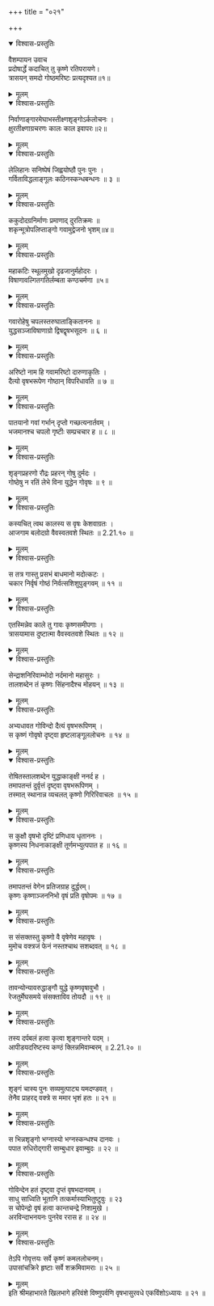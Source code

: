 +++
title = "०२१"

+++

<details open><summary>विश्वास-प्रस्तुतिः</summary>

वैशम्पायन उवाच  
प्रदोषार्द्धे कदाचित् तु कृष्णे रतिपरायणे।  
त्रासयन् समदो गोष्ठमरिष्टः प्रत्यदृश्यत॥१॥
</details>

<details><summary>मूलम्</summary>

वैशम्पायन उवाच  
प्रदोषार्द्धे कदाचित् तु कृष्णे रतिपरायणे।  
त्रासयन् समदो गोष्ठमरिष्टः प्रत्यदृश्यत॥१॥
</details>

<details open><summary>विश्वास-प्रस्तुतिः</summary>

निर्वाणाङ्गारमेघाभस्तीक्ष्णशृङ्गोऽर्कलोचनः ।  
क्षुरतीक्ष्णाग्रचरणः कालः काल इवापरः॥२॥
</details>

<details><summary>मूलम्</summary>

निर्वाणाङ्गारमेघाभस्तीक्ष्णशृङ्गोऽर्कलोचनः ।  
क्षुरतीक्ष्णाग्रचरणः कालः काल इवापरः॥२॥
</details>

<details open><summary>विश्वास-प्रस्तुतिः</summary>

लेलिहानः सनिष्पेषं जिह्वयोष्ठौ पुनः पुनः ।  
गर्विताविद्धलाङ्गूलः कठिनस्कन्धबन्धनः ॥ ३ ॥
</details>

<details><summary>मूलम्</summary>

लेलिहानः सनिष्पेषं जिह्वयोष्ठौ पुनः पुनः ।  
गर्विताविद्धलाङ्गूलः कठिनस्कन्धबन्धनः ॥ ३ ॥
</details>

<details open><summary>विश्वास-प्रस्तुतिः</summary>

ककुदोदग्रनिर्माणः प्रमाणाद् दुरतिक्रमः ॥  
शकृन्मूत्रोपलिप्ताङ्गो गवामुद्वेजनो भृशम्॥४॥
</details>

<details><summary>मूलम्</summary>

ककुदोदग्रनिर्माणः प्रमाणाद् दुरतिक्रमः ॥  
शकृन्मूत्रोपलिप्ताङ्गो गवामुद्वेजनो भृशम्॥४॥
</details>

<details open><summary>विश्वास-प्रस्तुतिः</summary>

महाकटिः स्थूलमुखो दृढजानुर्महोदरः ।  
विषाणावल्गितगतिर्लम्बता कण्ठचर्मणा ॥५॥
</details>

<details><summary>मूलम्</summary>

महाकटिः स्थूलमुखो दृढजानुर्महोदरः ।  
विषाणावल्गितगतिर्लम्बता कण्ठचर्मणा ॥५॥
</details>

<details open><summary>विश्वास-प्रस्तुतिः</summary>

गवारोहेषु चपलस्तरुघाताङ्किताननः ॥  
युद्धसञ्जाविषाणाग्रो द्विषद्वृषभसूदनः ॥ ६ ॥
</details>

<details><summary>मूलम्</summary>

गवारोहेषु चपलस्तरुघाताङ्किताननः ॥  
युद्धसञ्जाविषाणाग्रो द्विषद्वृषभसूदनः ॥ ६ ॥
</details>

<details open><summary>विश्वास-प्रस्तुतिः</summary>

अरिष्टो नाम हि गवामरिष्टो दारुणाकृतिः ।  
दैत्यो वृषभरूपेण गोष्ठान् विपरिधावति ॥ ७ ॥
</details>

<details><summary>मूलम्</summary>

अरिष्टो नाम हि गवामरिष्टो दारुणाकृतिः ।  
दैत्यो वृषभरूपेण गोष्ठान् विपरिधावति ॥ ७ ॥
</details>

<details open><summary>विश्वास-प्रस्तुतिः</summary>

पातयानो गवां गर्भान् दृप्तो गच्छत्यनार्तवम् ।  
भजमानश्च चपलो गृष्टीः सम्प्रचचार ह ॥ ८ ॥
</details>

<details><summary>मूलम्</summary>

पातयानो गवां गर्भान् दृप्तो गच्छत्यनार्तवम् ।  
भजमानश्च चपलो गृष्टीः सम्प्रचचार ह ॥ ८ ॥
</details>

<details open><summary>विश्वास-प्रस्तुतिः</summary>

शृङ्गप्रहरणो रौद्रः प्रहरन् गोषु दुर्मदः ।  
गोष्ठेषु न रतिं लेभे विना युद्धेन गोवृषः ॥ ९ ॥
</details>

<details><summary>मूलम्</summary>

शृङ्गप्रहरणो रौद्रः प्रहरन् गोषु दुर्मदः ।  
गोष्ठेषु न रतिं लेभे विना युद्धेन गोवृषः ॥ ९ ॥
</details>

<details open><summary>विश्वास-प्रस्तुतिः</summary>

कस्यचित् त्वथ कालस्य स वृषः केशवाग्रतः ।  
आजगाम बलोदग्रो वैवस्वतवशे स्थितः ॥ 2.21.१० ॥
</details>

<details><summary>मूलम्</summary>

कस्यचित् त्वथ कालस्य स वृषः केशवाग्रतः ।  
आजगाम बलोदग्रो वैवस्वतवशे स्थितः ॥ 2.21.१० ॥
</details>

<details open><summary>विश्वास-प्रस्तुतिः</summary>

स तत्र गास्तु प्रसभं बाधमानो मदोत्कटः ।  
चकार निर्वृषं गोष्ठं निर्वत्सशिशुपुङ्गवम् ॥ ११ ॥
</details>

<details><summary>मूलम्</summary>

स तत्र गास्तु प्रसभं बाधमानो मदोत्कटः ।  
चकार निर्वृषं गोष्ठं निर्वत्सशिशुपुङ्गवम् ॥ ११ ॥
</details>

<details open><summary>विश्वास-प्रस्तुतिः</summary>

एतस्मिन्नेव काले तु गावः कृष्णसमीपगाः ।  
त्रासयामास दुष्टात्मा वैवस्वतवशे स्थितः ॥ १२ ॥
</details>

<details><summary>मूलम्</summary>

एतस्मिन्नेव काले तु गावः कृष्णसमीपगाः ।  
त्रासयामास दुष्टात्मा वैवस्वतवशे स्थितः ॥ १२ ॥
</details>

<details open><summary>विश्वास-प्रस्तुतिः</summary>

सेन्द्राशनिरिवाम्भोदो नर्दमानो महासुरः ।  
तालशब्देन तं कृष्णः सिंहनादैश्च मोहयन् ॥ १३ ॥
</details>

<details><summary>मूलम्</summary>

सेन्द्राशनिरिवाम्भोदो नर्दमानो महासुरः ।  
तालशब्देन तं कृष्णः सिंहनादैश्च मोहयन् ॥ १३ ॥
</details>

<details open><summary>विश्वास-प्रस्तुतिः</summary>

अभ्यधावत गोविन्दो दैत्यं वृषभरूपिणम् ।  
स कृष्णं गोवृषो दृष्ट्वा हृष्टलाङ्गूललोचनः ॥ १४ ॥
</details>

<details><summary>मूलम्</summary>

अभ्यधावत गोविन्दो दैत्यं वृषभरूपिणम् ।  
स कृष्णं गोवृषो दृष्ट्वा हृष्टलाङ्गूललोचनः ॥ १४ ॥
</details>

<details open><summary>विश्वास-प्रस्तुतिः</summary>

रोषितस्तालशब्देन युद्धाकाङ्क्षी ननर्द ह ।  
तमापतन्तं दुर्वृत्तं दृष्ट्वा वृषभरूपिणम् ।  
तस्मात् स्थानान्न व्यचलत् कृष्णो गिरिरिवाचलः ॥ १५ ॥
</details>

<details><summary>मूलम्</summary>

रोषितस्तालशब्देन युद्धाकाङ्क्षी ननर्द ह ।  
तमापतन्तं दुर्वृत्तं दृष्ट्वा वृषभरूपिणम् ।  
तस्मात् स्थानान्न व्यचलत् कृष्णो गिरिरिवाचलः ॥ १५ ॥
</details>

<details open><summary>विश्वास-प्रस्तुतिः</summary>

स कुक्षौ वृषभो दृष्टिं प्रणिधाय धृताननः ।  
कृष्णस्य निधनाकाङ्क्षी तूर्णमभ्युत्पपात ह ॥ १६ ॥
</details>

<details><summary>मूलम्</summary>

स कुक्षौ वृषभो दृष्टिं प्रणिधाय धृताननः ।  
कृष्णस्य निधनाकाङ्क्षी तूर्णमभ्युत्पपात ह ॥ १६ ॥
</details>

<details open><summary>विश्वास-प्रस्तुतिः</summary>

तमापतन्तं वेगेन प्रतिजग्राह दुर्द्धरम्।  
कृष्णः कृष्णाञ्जननिभो वृषं प्रति वृषोपमः ॥ १७ ॥
</details>

<details><summary>मूलम्</summary>

तमापतन्तं वेगेन प्रतिजग्राह दुर्द्धरम्।  
कृष्णः कृष्णाञ्जननिभो वृषं प्रति वृषोपमः ॥ १७ ॥
</details>

<details open><summary>विश्वास-प्रस्तुतिः</summary>

स संसक्तस्तु कृष्णो वै वृषेणेव महावृषः ।  
मुमोच वक्त्रजं फेनं नस्तश्चाथ सशब्दवत् ॥ १८ ॥
</details>

<details><summary>मूलम्</summary>

स संसक्तस्तु कृष्णो वै वृषेणेव महावृषः ।  
मुमोच वक्त्रजं फेनं नस्तश्चाथ सशब्दवत् ॥ १८ ॥
</details>

<details open><summary>विश्वास-प्रस्तुतिः</summary>

तावन्योन्यावरुद्धाङ्गौ युद्धे कृष्णवृषावुभौ ।  
रेजतुर्मेघसमये संसक्ताविव तोयदौ ॥ १९ ॥
</details>

<details><summary>मूलम्</summary>

तावन्योन्यावरुद्धाङ्गौ युद्धे कृष्णवृषावुभौ ।  
रेजतुर्मेघसमये संसक्ताविव तोयदौ ॥ १९ ॥
</details>

<details open><summary>विश्वास-प्रस्तुतिः</summary>

तस्य दर्पबलं हत्वा कृत्वा शृङ्गान्तरे पदम् ।  
आपीडयदरिष्टस्य कण्ठं क्लिन्नमिवाम्बरम् ॥ 2.21.२० ॥
</details>

<details><summary>मूलम्</summary>

तस्य दर्पबलं हत्वा कृत्वा शृङ्गान्तरे पदम् ।  
आपीडयदरिष्टस्य कण्ठं क्लिन्नमिवाम्बरम् ॥ 2.21.२० ॥
</details>

<details open><summary>विश्वास-प्रस्तुतिः</summary>

शृङ्गं चास्य पुनः सव्यमुत्पाट्य यमदण्डवत् ।  
तेनैव प्राहरद् वक्त्रे स ममार भृशं हतः ॥ २१ ॥
</details>

<details><summary>मूलम्</summary>

शृङ्गं चास्य पुनः सव्यमुत्पाट्य यमदण्डवत् ।  
तेनैव प्राहरद् वक्त्रे स ममार भृशं हतः ॥ २१ ॥
</details>

<details open><summary>विश्वास-प्रस्तुतिः</summary>

स भिन्नशृङ्गो भग्नास्यो भग्नस्कन्धश्च दानवः ।  
पपात रुधिरोद्गारी साम्बुधार इवाम्बुदः ॥ २२ ॥
</details>

<details><summary>मूलम्</summary>

स भिन्नशृङ्गो भग्नास्यो भग्नस्कन्धश्च दानवः ।  
पपात रुधिरोद्गारी साम्बुधार इवाम्बुदः ॥ २२ ॥
</details>

<details open><summary>विश्वास-प्रस्तुतिः</summary>

गोविन्देन हतं दृष्ट्वा दृप्तं वृषभदानवम् ।  
साधु साध्विति भूतानि तत्कर्मास्याभितुष्टुवुः ॥ २३  
स चोपेन्द्रो वृषं हत्वा कान्तचन्द्रे निशामुखे ।  
अरविन्दाभनयनः पुनरेव ररास ह ॥ २४ ॥
</details>

<details><summary>मूलम्</summary>

गोविन्देन हतं दृष्ट्वा दृप्तं वृषभदानवम् ।  
साधु साध्विति भूतानि तत्कर्मास्याभितुष्टुवुः ॥ २३  
स चोपेन्द्रो वृषं हत्वा कान्तचन्द्रे निशामुखे ।  
अरविन्दाभनयनः पुनरेव ररास ह ॥ २४ ॥
</details>

<details open><summary>विश्वास-प्रस्तुतिः</summary>

तेऽपि गोवृत्तयः सर्वे कृष्णं कमललोचनम्।  
उपासांचक्रिरे हृष्टाः सर्वे शक्रमिवामराः ॥ २५ ॥
</details>

<details><summary>मूलम्</summary>

तेऽपि गोवृत्तयः सर्वे कृष्णं कमललोचनम्।  
उपासांचक्रिरे हृष्टाः सर्वे शक्रमिवामराः ॥ २५ ॥
</details>
इति श्रीमहाभारते खिलभागे हरिवंशे विष्णुपर्वणि वृषभासुरवधे एकविंशोऽध्यायः ॥ २१ ॥